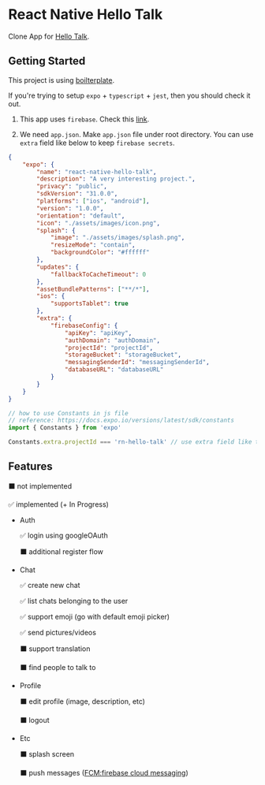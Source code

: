 # React Native Hello Talk

Clone App for [Hello Talk](https://www.hellotalk.com).

## Getting Started

This project is using [boilterplate](https://github.com/slorber/expo-typescript).

If you're trying to setup `expo` + `typescript` + `jest`, then you should check it out.

1. This app uses `firebase`. Check this [link](https://firebase.google.com/docs/web/setup).

2. We need `app.json`. Make `app.json` file under root directory. You can use `extra` field like below to keep `firebase secrets`.

```json
{
	"expo": {
		"name": "react-native-hello-talk",
		"description": "A very interesting project.",
		"privacy": "public",
		"sdkVersion": "31.0.0",
		"platforms": ["ios", "android"],
		"version": "1.0.0",
		"orientation": "default",
		"icon": "./assets/images/icon.png",
		"splash": {
			"image": "./assets/images/splash.png",
			"resizeMode": "contain",
			"backgroundColor": "#ffffff"
		},
		"updates": {
			"fallbackToCacheTimeout": 0
		},
		"assetBundlePatterns": ["**/*"],
		"ios": {
			"supportsTablet": true
		},
		"extra": {
			"firebaseConfig": {
				"apiKey": "apiKey",
				"authDomain": "authDomain",
				"projectId": "projectId",
				"storageBucket": "storageBucket",
				"messagingSenderId": "messagingSenderId",
				"databaseURL": "databaseURL"
			}
		}
	}
}
```

```js
// how to use Constants in js file
// reference: https://docs.expo.io/versions/latest/sdk/constants
import { Constants } from 'expo'

Constants.extra.projectId === 'rn-hello-talk' // use extra field like this!
```

## Features

⬛ not implemented

✅ implemented (+ In Progress)

- Auth

  ✅ login using googleOAuth

  ⬛ additional register flow

- Chat

  ✅ create new chat

  ✅ list chats belonging to the user

  ✅ support emoji (go with default emoji picker)

  ✅ send pictures/videos

  ⬛ support translation

  ⬛ find people to talk to

- Profile

  ⬛ edit profile (image, description, etc)

  ⬛ logout

- Etc

  ⬛ splash screen

  ⬛ push messages ([FCM:firebase cloud messaging](https://firebase.google.com/docs/cloud-messaging/))
